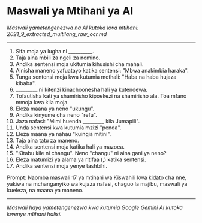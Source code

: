 # Maswali ya Mtihani ya AI
*Maswali yametengenezwa na AI kutoka kwa mtihani: 2021_9_extracted_multilang_raw_ocr.md*

---

1.  Sifa moja ya lugha ni __________.
2.  Taja aina mbili za ngeli za nomino.
3.  Andika sentensi moja ukitumia kihusishi cha mahali.
4.  Ainisha maneno yafuatayo katika sentensi: "Mbwa anakimbia haraka".
5.  Tunga sentensi moja kwa kutumia methali: "Haba na haba hujaza kibaba".
6.  _________ ni kitenzi kinachoonesha hali ya kutendewa.
7.  Tofautisha kati ya shamirisho kipoekezi na shamirisho ala. Toa mfano mmoja kwa kila moja.
8.  Eleza maana ya neno "ukungu".
9.  Andika kinyume cha neno "refu".
10. Jaza nafasi: "Mimi huenda _________ kila Jumapili".
11. Unda sentensi kwa kutumia mzizi "penda".
12. Eleza maana ya nahau "kuingia mitini".
13. Taja aina tatu za maneno.
14. Andika sentensi moja katika hali ya mazoea.
15. "Kitabu kile ni changu". Neno "changu" ni aina gani ya neno?
16. Eleza matumizi ya alama ya ritifaa (,) katika sentensi.
17. Andika sentensi moja yenye tashbihi.

Prompt: Naomba maswali 17 ya mtihani wa Kiswahili kwa kidato cha nne, yakiwa na mchanganyiko wa kujaza nafasi, chaguo la majibu, maswali ya kueleza, na maana ya maneno.

---
*Maswali haya yametengenezwa kwa kutumia Google Gemini AI kutoka kwenye mtihani halisi.*
